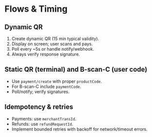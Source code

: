 # Flows & Timing

## Dynamic QR
1) Create dynamic QR (15 min typical validity).
2) Display on screen; user scans and pays.
3) Poll every ~5s or handle notify/webhook.
4) Always verify response signature.

## Static QR (terminal) and B-scan-C (user code)
- Use `payment/create` with proper `productCode`.
- For B-scan-C include `paymentCode`.
- Poll/notify; verify signatures.

## Idempotency & retries
- Payments: use `merchantTransId`.
- Refunds: use `refundRequestId`.
- Implement bounded retries with backoff for network/timeout errors.
